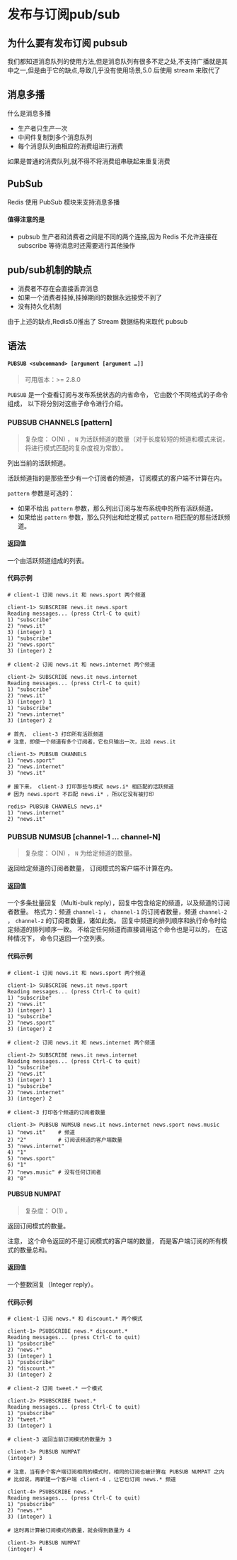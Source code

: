 # 发布与订阅pub/sub

## 为什么要有发布订阅 pubsub

我们都知道消息队列的使用方法,但是消息队列有很多不足之处,不支持广播就是其中之一,但是由于它的缺点,导致几乎没有使用场景,5.0 后使用 stream 来取代了

## 消息多播

什么是消息多播

- 生产者只生产一次
- 中间件复制到多个消息队列
- 每个消息队列由相应的消费组进行消费

如果是普通的消费队列,就不得不将消费组串联起来重复消费

## PubSub

Redis 使用 PubSub 模块来支持消息多播

#### 值得注意的是

- pubsub 生产者和消费者之间是不同的两个连接,因为 Redis 不允许连接在 subscribe 等待消息时还需要进行其他操作

## pub/sub机制的缺点

- 消费者不存在会直接丢弃消息
- 如果一个消费者挂掉,挂掉期间的数据永远接受不到了
- 没有持久化机制

由于上述的缺点,Redis5.0推出了 Stream 数据结构来取代 pubsub



## 语法

#### `PUBSUB <subcommand> [argument [argument …]]`

> 可用版本：>= 2.8.0

`PUBSUB` 是一个查看订阅与发布系统状态的内省命令， 它由数个不同格式的子命令组成， 以下将分别对这些子命令进行介绍。

### PUBSUB CHANNELS [pattern]

> 复杂度： O(N) ， `N` 为活跃频道的数量（对于长度较短的频道和模式来说，将进行模式匹配的复杂度视为常数）。

列出当前的活跃频道。

活跃频道指的是那些至少有一个订阅者的频道， 订阅模式的客户端不计算在内。

`pattern` 参数是可选的：

- 如果不给出 `pattern` 参数，那么列出订阅与发布系统中的所有活跃频道。
- 如果给出 `pattern` 参数，那么只列出和给定模式 `pattern` 相匹配的那些活跃频道。

#### 返回值

一个由活跃频道组成的列表。

#### 代码示例

```
# client-1 订阅 news.it 和 news.sport 两个频道

client-1> SUBSCRIBE news.it news.sport
Reading messages... (press Ctrl-C to quit)
1) "subscribe"
2) "news.it"
3) (integer) 1
1) "subscribe"
2) "news.sport"
3) (integer) 2

# client-2 订阅 news.it 和 news.internet 两个频道

client-2> SUBSCRIBE news.it news.internet
Reading messages... (press Ctrl-C to quit)
1) "subscribe"
2) "news.it"
3) (integer) 1
1) "subscribe"
2) "news.internet"
3) (integer) 2

# 首先， client-3 打印所有活跃频道
# 注意，即使一个频道有多个订阅者，它也只输出一次，比如 news.it

client-3> PUBSUB CHANNELS
1) "news.sport"
2) "news.internet"
3) "news.it"

# 接下来， client-3 打印那些与模式 news.i* 相匹配的活跃频道
# 因为 news.sport 不匹配 news.i* ，所以它没有被打印

redis> PUBSUB CHANNELS news.i*
1) "news.internet"
2) "news.it"
```

### PUBSUB NUMSUB [channel-1 … channel-N]

> 复杂度： O(N) ， `N` 为给定频道的数量。

返回给定频道的订阅者数量， 订阅模式的客户端不计算在内。

#### 返回值

一个多条批量回复（Multi-bulk reply），回复中包含给定的频道，以及频道的订阅者数量。 格式为：频道 `channel-1` ， `channel-1` 的订阅者数量，频道 `channel-2` ， `channel-2` 的订阅者数量，诸如此类。 回复中频道的排列顺序和执行命令时给定频道的排列顺序一致。 不给定任何频道而直接调用这个命令也是可以的， 在这种情况下， 命令只返回一个空列表。

#### 代码示例

```
# client-1 订阅 news.it 和 news.sport 两个频道

client-1> SUBSCRIBE news.it news.sport
Reading messages... (press Ctrl-C to quit)
1) "subscribe"
2) "news.it"
3) (integer) 1
1) "subscribe"
2) "news.sport"
3) (integer) 2

# client-2 订阅 news.it 和 news.internet 两个频道

client-2> SUBSCRIBE news.it news.internet
Reading messages... (press Ctrl-C to quit)
1) "subscribe"
2) "news.it"
3) (integer) 1
1) "subscribe"
2) "news.internet"
3) (integer) 2

# client-3 打印各个频道的订阅者数量

client-3> PUBSUB NUMSUB news.it news.internet news.sport news.music
1) "news.it"    # 频道
2) "2"          # 订阅该频道的客户端数量
3) "news.internet"
4) "1"
5) "news.sport"
6) "1"
7) "news.music" # 没有任何订阅者
8) "0"
```

#### PUBSUB NUMPAT

> 复杂度： O(1) 。

返回订阅模式的数量。

注意， 这个命令返回的不是订阅模式的客户端的数量， 而是客户端订阅的所有模式的数量总和。

#### 返回值

一个整数回复（Integer reply）。

#### 代码示例

```
# client-1 订阅 news.* 和 discount.* 两个模式

client-1> PSUBSCRIBE news.* discount.*
Reading messages... (press Ctrl-C to quit)
1) "psubscribe"
2) "news.*"
3) (integer) 1
1) "psubscribe"
2) "discount.*"
3) (integer) 2

# client-2 订阅 tweet.* 一个模式

client-2> PSUBSCRIBE tweet.*
Reading messages... (press Ctrl-C to quit)
1) "psubscribe"
2) "tweet.*"
3) (integer) 1

# client-3 返回当前订阅模式的数量为 3

client-3> PUBSUB NUMPAT
(integer) 3

# 注意，当有多个客户端订阅相同的模式时，相同的订阅也被计算在 PUBSUB NUMPAT 之内
# 比如说，再新建一个客户端 client-4 ，让它也订阅 news.* 频道

client-4> PSUBSCRIBE news.*
Reading messages... (press Ctrl-C to quit)
1) "psubscribe"
2) "news.*"
3) (integer) 1

# 这时再计算被订阅模式的数量，就会得到数量为 4

client-3> PUBSUB NUMPAT
(integer) 4
```